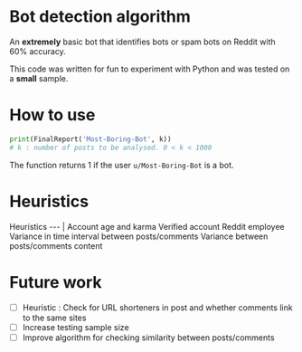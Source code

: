 # Bot detection algorithm
An **extremely** basic bot that identifies bots or spam bots on Reddit with 60% accuracy.

This code was written for fun to experiment with Python and was tested on a **small** sample.


# How to use #
```python
print(FinalReport('Most-Boring-Bot', k)) 
# k : number of posts to be analysed. 0 < k < 1000
```
The function returns 1 if the user `u/Most-Boring-Bot` is a bot.
# Heuristics #
Heuristics 
--- | 
Account age and karma
Verified account
Reddit employee 
Variance in time interval between posts/comments 
Variance between posts/comments content 

# Future work #
- [ ] Heuristic : Check for URL shorteners in post and whether comments link to the same sites 
- [ ] Increase testing sample size
- [ ] Improve algorithm for checking similarity between posts/comments
